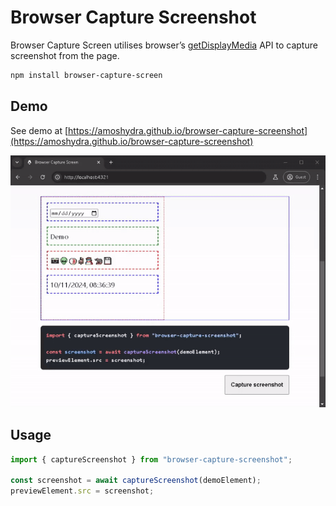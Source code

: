 # Browser Capture Screenshot

Browser Capture Screen utilises browser’s [getDisplayMedia](https://developer.mozilla.org/en-US/docs/Web/API/MediaDevices/getDisplayMedia) API to capture screenshot from the page.

```bash
npm install browser-capture-screen
```

## Demo
See demo at [https://amoshydra.github.io/browser-capture-screenshot](https://amoshydra.github.io/browser-capture-screenshot)

![preview](readme-preview.gif)

## Usage

```ts
import { captureScreenshot } from "browser-capture-screenshot";

const screenshot = await captureScreenshot(demoElement);
previewElement.src = screenshot;
```
